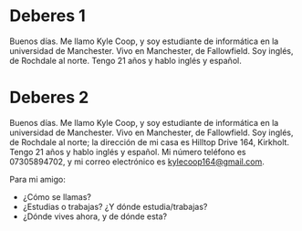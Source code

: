 # Deberes 1
Buenos días. Me llamo Kyle Coop, y soy estudiante de informática en la universidad de Manchester. Vivo en Manchester, de Fallowfield. Soy inglés, de Rochdale al norte. Tengo 21 años y hablo inglés y español.

# Deberes 2
Buenos días. Me llamo Kyle Coop, y soy estudiante de informática en la universidad de Manchester. Vivo en Manchester, de Fallowfield. Soy inglés, de Rochdale al norte; la dirección de mi casa es Hilltop Drive 164, Kirkholt. Tengo 21 años y hablo inglés y español. Mi número teléfono es 07305894702, y mi correo electrónico es kylecoop164@gmail.com.

Para mi amigo:
- ¿Cómo se llamas?
- ¿Estudias o trabajas? ¿Y dónde estudia/trabajas? 
- ¿Dónde vives ahora, y de dónde esta? 